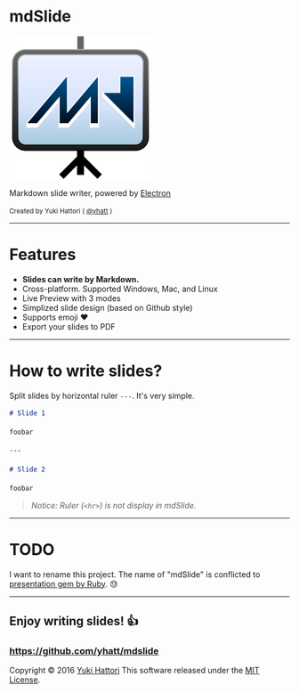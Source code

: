mdSlide
===

![](images/mdslide.png)

Markdown slide writer, powered by [Electron](http://electron.atom.io/)

<small>Created by Yuki Hattori ( [@yhatt](https://github.com/yhatt) )</small>

---

# Features

- **Slides can write by Markdown.**
- Cross-platform. Supported Windows, Mac, and Linux
- Live Preview with 3 modes
- Simplized slide design (based on Github style)
- Supports emoji :heart:
- Export your slides to PDF

---

# How to write slides?

Split slides by horizontal ruler `---`. It's very simple.

```md
# Slide 1

foobar

---

# Slide 2

foobar
```

> *Notice: Ruler (`<hr>`) is not display in mdSlide.*

---

# TODO

I want to rename this project. The name of "mdSlide" is conflicted to [presentation gem by Ruby](https://github.com/ymrl/mdslide). :sweat:

---

## Enjoy writing slides! :+1:

### https://github.com/yhatt/mdslide

Copyright &copy; 2016 [Yuki Hattori](https://github.com/yhatt)
This software released under the [MIT License](https://opensource.org/licenses/mit-license.php).
